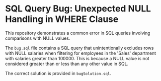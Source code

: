 # SQL Query Bug: Unexpected NULL Handling in WHERE Clause

This repository demonstrates a common error in SQL queries involving comparisons with NULL values.

The `bug.sql` file contains a SQL query that unintentionally excludes rows with NULL salaries when filtering for employees in the 'Sales' department with salaries greater than 100000.  This is because a NULL value is not considered greater than or less than any other value in SQL. 

The correct solution is provided in `bugSolution.sql`.